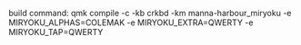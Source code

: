 build command:
qmk compile -c -kb crkbd -km manna-harbour_miryoku -e MIRYOKU_ALPHAS=COLEMAK -e MIRYOKU_EXTRA=QWERTY -e MIRYOKU_TAP=QWERTY
